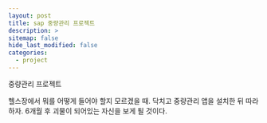 ```yaml
---
layout: post
title: sap 중량관리 프로젝트
description: >
sitemap: false
hide_last_modified: false
categories:
  - project
---
```

중량관리 프로젝트

헬스장에서 뭐를 어떻게 들어야 할지 모르겠을 때. 
닥치고 중량관리 앱을 설치한 뒤 따라하자.
6개월 후 괴물이 되어있는 자신을 보게 될 것이다.